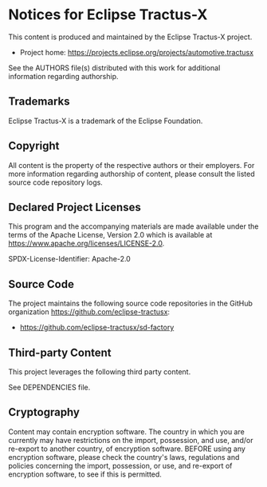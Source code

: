 # Notices for Eclipse Tractus-X

This content is produced and maintained by the Eclipse Tractus-X project.

* Project home: https://projects.eclipse.org/projects/automotive.tractusx

See the AUTHORS file(s) distributed with this work for additional information regarding authorship.

## Trademarks

Eclipse Tractus-X is a trademark of the Eclipse Foundation.

## Copyright

All content is the property of the respective authors or their employers. For
more information regarding authorship of content, please consult the listed
source code repository logs.

## Declared Project Licenses

This program and the accompanying materials are made available under the terms
of the Apache License, Version 2.0 which is available at
https://www.apache.org/licenses/LICENSE-2.0.

SPDX-License-Identifier: Apache-2.0

## Source Code

The project maintains the following source code repositories
in the GitHub organization https://github.com/eclipse-tractusx:

* https://github.com/eclipse-tractusx/sd-factory


## Third-party Content

This project leverages the following third party content.

See DEPENDENCIES file.

## Cryptography

Content may contain encryption software. The country in which you are currently
may have restrictions on the import, possession, and use, and/or re-export to
another country, of encryption software. BEFORE using any encryption software,
please check the country's laws, regulations and policies concerning the import,
possession, or use, and re-export of encryption software, to see if this is
permitted.
